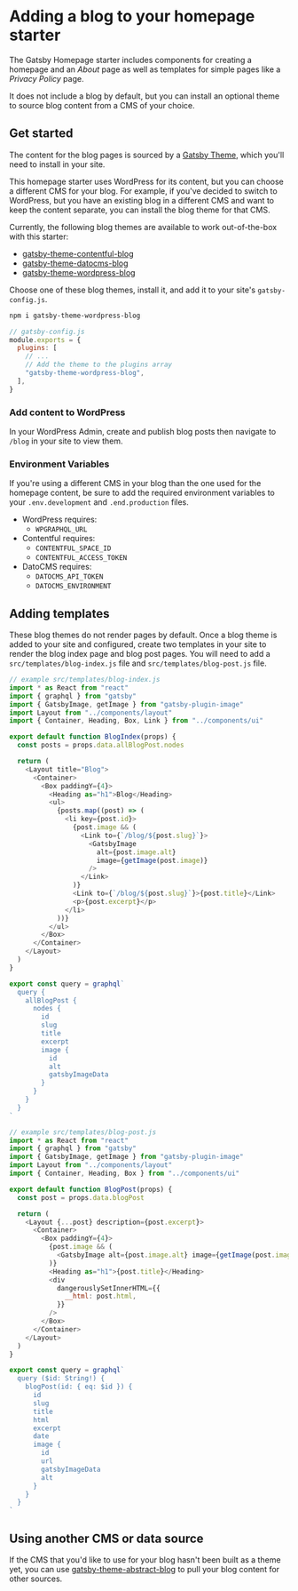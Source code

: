 # Adding a blog to your homepage starter

The Gatsby Homepage starter includes components for creating a homepage and an _About_ page as well as templates for simple pages like a _Privacy Policy_ page.

It does not include a blog by default, but you can install an optional theme to source blog content from a CMS of your choice.

## Get started

The content for the blog pages is sourced by a [Gatsby Theme][], which you'll need to install in your site.

[gatsby theme]: https://www.gatsbyjs.com/docs/themes/

This homepage starter uses WordPress for its content, but you can choose a different CMS for your blog.
For example, if you've decided to switch to WordPress, but you have an existing blog in a different CMS and want to keep the content separate, you can install the blog theme for that CMS.

Currently, the following blog themes are available to work out-of-the-box with this starter:

- [gatsby-theme-contentful-blog][]
- [gatsby-theme-datocms-blog][]
- [gatsby-theme-wordpress-blog][]

Choose one of these blog themes, install it, and add it to your site's `gatsby-config.js`.

```sh name
npm i gatsby-theme-wordpress-blog
```

```js name
// gatsby-config.js
module.exports = {
  plugins: [
    // ...
    // Add the theme to the plugins array
    "gatsby-theme-wordpress-blog",
  ],
}
```

### Add content to WordPress

In your WordPress Admin, create and publish blog posts then navigate to `/blog` in your site to view them.

### Environment Variables

If you're using a different CMS in your blog than the one used for the homepage content, be sure to add the required environment variables to your `.env.development` and `.end.production` files.

- WordPress requires:
  - `WPGRAPHQL_URL`
- Contentful requires:
  - `CONTENTFUL_SPACE_ID`
  - `CONTENTFUL_ACCESS_TOKEN`
- DatoCMS requires:
  - `DATOCMS_API_TOKEN`
  - `DATOCMS_ENVIRONMENT`

## Adding templates

These blog themes do not render pages by default. Once a blog theme is added to your site and configured, create two templates in your site to render the blog index page and blog post pages. You will need to add a `src/templates/blog-index.js` file and `src/templates/blog-post.js` file.

```js
// example src/templates/blog-index.js
import * as React from "react"
import { graphql } from "gatsby"
import { GatsbyImage, getImage } from "gatsby-plugin-image"
import Layout from "../components/layout"
import { Container, Heading, Box, Link } from "../components/ui"

export default function BlogIndex(props) {
  const posts = props.data.allBlogPost.nodes

  return (
    <Layout title="Blog">
      <Container>
        <Box paddingY={4}>
          <Heading as="h1">Blog</Heading>
          <ul>
            {posts.map((post) => (
              <li key={post.id}>
                {post.image && (
                  <Link to={`/blog/${post.slug}`}>
                    <GatsbyImage
                      alt={post.image.alt}
                      image={getImage(post.image)}
                    />
                  </Link>
                )}
                <Link to={`/blog/${post.slug}`}>{post.title}</Link>
                <p>{post.excerpt}</p>
              </li>
            ))}
          </ul>
        </Box>
      </Container>
    </Layout>
  )
}

export const query = graphql`
  query {
    allBlogPost {
      nodes {
        id
        slug
        title
        excerpt
        image {
          id
          alt
          gatsbyImageData
        }
      }
    }
  }
`
```

```js
// example src/templates/blog-post.js
import * as React from "react"
import { graphql } from "gatsby"
import { GatsbyImage, getImage } from "gatsby-plugin-image"
import Layout from "../components/layout"
import { Container, Heading, Box } from "../components/ui"

export default function BlogPost(props) {
  const post = props.data.blogPost

  return (
    <Layout {...post} description={post.excerpt}>
      <Container>
        <Box paddingY={4}>
          {post.image && (
            <GatsbyImage alt={post.image.alt} image={getImage(post.image)} />
          )}
          <Heading as="h1">{post.title}</Heading>
          <div
            dangerouslySetInnerHTML={{
              __html: post.html,
            }}
          />
        </Box>
      </Container>
    </Layout>
  )
}

export const query = graphql`
  query ($id: String!) {
    blogPost(id: { eq: $id }) {
      id
      slug
      title
      html
      excerpt
      date
      image {
        id
        url
        gatsbyImageData
        alt
      }
    }
  }
`
```

## Using another CMS or data source

If the CMS that you'd like to use for your blog hasn't been built as a theme yet, you can use [gatsby-theme-abstract-blog][] to pull your blog content for other sources.

<!-- TODO: check links after publishing -->

[gatsby-theme-abstract-blog]: https://github.com/gatsbyjs/homepage-starters/tree/main/themes/gatsby-theme-abstract-blog
[gatsby-theme-contentful-blog]: https://github.com/gatsbyjs/homepage-starters/tree/main/themes/gatsby-theme-contentful-blog
[gatsby-theme-datocms-blog]: https://github.com/gatsbyjs/homepage-starters/tree/main/themes/gatsby-theme-datocms-blog
[gatsby-theme-wordpress-blog]: https://github.com/gatsbyjs/homepage-starters/tree/main/themes/gatsby-theme-wordpress-blog
